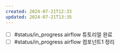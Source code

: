 ```yaml
---
created: 2024-07-21T12:33
updated: 2024-07-21T13:35
---
```


- [ ] #status/in_progress airflow 튜토리얼 완료
- [ ] #status/in_progress airflow 컴포넌트1 정리
